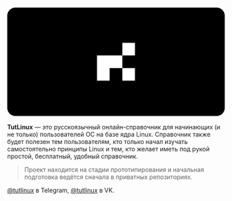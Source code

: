 ![Баннер проекта TutLinux с закругленными углами](https://raw.githubusercontent.com/tutlinux/.github/main/profile/banner.webp)

**TutLinux** — это русскоязычный онлайн-справочник для начинающих (и не только) пользователей ОС на базе ядра Linux. Справочник также будет полезен тем пользователям, кто только начал изучать самостоятельно принципы Linux и тем, кто желает иметь под рукой простой, бесплатный, удобный справочник.

> Проект находится на стадии прототипирования и начальная подготовка ведётся сначала в приватных репозиториях. 

[@tutlinux](https://t.me/tutlinux) в Telegram, [@tutlinux](https://vk.com/tutlinux) в VK.
